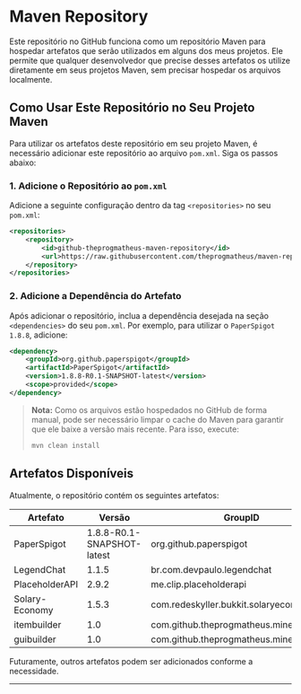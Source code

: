 # Maven Repository

Este repositório no GitHub funciona como um repositório Maven para hospedar artefatos que serão utilizados em alguns dos meus projetos. Ele permite que qualquer desenvolvedor que precise desses artefatos os utilize diretamente em seus projetos Maven, sem precisar hospedar os arquivos localmente.

## Como Usar Este Repositório no Seu Projeto Maven

Para utilizar os artefatos deste repositório em seu projeto Maven, é necessário adicionar este repositório ao arquivo `pom.xml`. Siga os passos abaixo:

### 1. Adicione o Repositório ao `pom.xml`

Adicione a seguinte configuração dentro da tag `<repositories>` no seu `pom.xml`:

```xml
<repositories>
    <repository>
        <id>github-theprogmatheus-maven-repository</id>
        <url>https://raw.githubusercontent.com/theprogmatheus/maven-repository/master/</url>
    </repository>
</repositories>
```

### 2. Adicione a Dependência do Artefato

Após adicionar o repositório, inclua a dependência desejada na seção `<dependencies>` do seu `pom.xml`. Por exemplo, para utilizar o `PaperSpigot 1.8.8`, adicione:

```xml
<dependency>
    <groupId>org.github.paperspigot</groupId>
    <artifactId>PaperSpigot</artifactId>
    <version>1.8.8-R0.1-SNAPSHOT-latest</version>
    <scope>provided</scope>
</dependency>
```

> **Nota:** Como os arquivos estão hospedados no GitHub de forma manual, pode ser necessário limpar o cache do Maven para garantir que ele baixe a versão mais recente. Para isso, execute:
>
> ```sh
> mvn clean install
> ```

## Artefatos Disponíveis

Atualmente, o repositório contém os seguintes artefatos:

| Artefato            | Versão                      | GroupID                                    |
| ------------------- | --------------------------  | -------------------------------------------|
| PaperSpigot         | 1.8.8-R0.1-SNAPSHOT-latest  | org.github.paperspigot                     |
| LegendChat          | 1.1.5                       | br.com.devpaulo.legendchat                 |
| PlaceholderAPI      | 2.9.2                       | me.clip.placeholderapi                     |
| Solary-Economy      | 1.5.3                       | com.redeskyller.bukkit.solaryeconomy       |
| itembuilder         | 1.0                         | com.github.theprogmatheus.minecraft.utils  |
| guibuilder          | 1.0                         | com.github.theprogmatheus.minecraft.utils  |

Futuramente, outros artefatos podem ser adicionados conforme a necessidade.

---